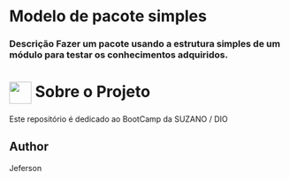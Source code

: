 # Modelo de pacote simples

### Descrição Fazer um pacote usando a estrutura simples de um módulo para testar os conhecimentos adquiridos.

<h1>
  <a href="https://www.dio.me/">
     <img align="center" width="40px" src="https://hermes.digitalinnovation.one/assets/diome/logo-minimized.png"></a>
    <span> Sobre o Projeto</span>
</h1>

Este repositório é dedicado ao BootCamp da SUZANO / DIO 


## Author
Jeferson

